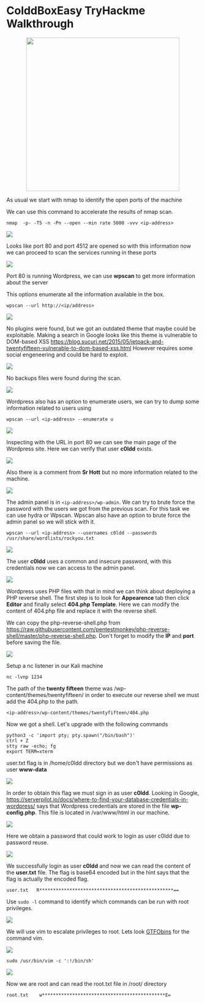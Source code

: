 # ColddBoxEasy TryHackme Walkthrough

<p align="center">
  <img width="400" height="400" src="https://github.com/ceortiz33/tryhackme/blob/main/ColddBox:Easy/images/Colddbox.png">
</p>

As usual we start with nmap to identify the open ports of the machine

We can use this command to accelerate the results of nmap scan.

`nmap  -p- -T5 -n -Pn --open --min rate 5000 -vvv <ip-address>`

![](images/nmap1.png)

Looks like port 80 and port 4512 are opened so with this information now we can proceed to scan the services running in these ports

![](images/nmap2.png)

Port 80 is running Wordpress, we can use **wpscan** to get more information about the server

This options enumerate all the information available in the box.

`wpscan --url http://<ip/address>`

![](images/wpscan1.png)

No plugins were found, but we got an outdated theme that maybe could be exploitable. Making a search in Google looks like this theme is vulnerable to DOM-based XSS https://blog.sucuri.net/2015/05/jetpack-and-twentyfifteen-vulnerable-to-dom-based-xss.html However requires some social engeneering and could be hard to exploit.

![](images/wpscan2.png)

No backups files were found during the scan.

![](images/wpscan3.png)

Wordpress also has an option to enumerate users, we can try to dump some information related to users using 

`wpscan --url <ip-address> --enumerate u`

![](images/users.png)

Inspecting with the URL in port 80 we can see the main page of the Wordpress site. Here we can verify that user **c0ldd** exists.

![](images/main_page.png)

Also there is a comment from **Sr Hott** but no more information related to the machine.

![](images/comment.png)

The admin panel is in `<ip-address>/wp-admin`. We can try to brute force the password with the users we got from the previous scan. For this task we can use hydra or Wpscan.
Wpscan also have an option to brute force the admin panel so we will stick with it.

`wpscan --url <ip-address> --usernames c0ldd --passwords /usr/share/wordlists/rockyou.txt`

![](images/wpscred.png)

The user **c0ldd** uses a common and insecure password, with this credentials now we can access to the admin panel.

![](images/dashboard.png)

Wordpress uses PHP files with that in mind we can think about deploying a PHP reverse shell. The first step is to look for **Appearence** tab then click **Editor** and finally select **404.php Template**.
Here we can modify the content of 404.php file and replace it with the reverse shell. 

We can copy the php-reverse-shell.php from https://raw.githubusercontent.com/pentestmonkey/php-reverse-shell/master/php-reverse-shell.php. Don't forget to modify the **IP** and **port** before saving the file.

![](images/revshell1.png)

Setup a nc listener in our Kali machine

`nc -lvnp 1234`

The path of the **twenty fifteen** theme was /wp-content/themes/twentyfifteen/ in order to execute our reverse shell we must add the 404.php to the path.

`<ip-address>/wp-content/themes/twentyfifteen/404.php`

Now we got a shell. Let's upgrade with the following commands

```
python3 -c 'import pty; pty.spawn("/bin/bash")'
ctrl + Z
stty raw -echo; fg
export TERM=xterm
```

user.txt flag is in /home/c0ldd directory but we don't have permissions as user **www-data**

![](images/failuser.png)

In order to obtain this flag we must sign in as user **c0ldd**. Looking in Google, https://serverpilot.io/docs/where-to-find-your-database-credentials-in-wordpress/ says that Wordpress credentials are stored in the file **wp-config.php**. This file is located in /var/www/html in our machine.

![](images/wp-config.png)

Here we obtain a password that could work to login as user c0ldd due to password reuse.

![](images/c0lddpass.png)

We successfully login as user **c0ldd** and now we can read the content of the **user.txt** file. The flag is base64 encoded but in the hint says that the flag is actually the encoded flag.

`user.txt   R*************************************************==`

Use `sudo -l` command to identify which commands can be run with root privileges.

![](images/privesc.png)

We will use vim to escalate privileges to root. Lets look [GTFObins](https://gtfobins.github.io/gtfobins/vim/) for the command vim.

![](images/gtfobins1.png)

`sudo /usr/bin/vim -c ':!/bin/sh'`

![](images/root.png)

Now we are root and can read the root.txt file in /root/ directory

`root.txt    w*********************************************E=`
